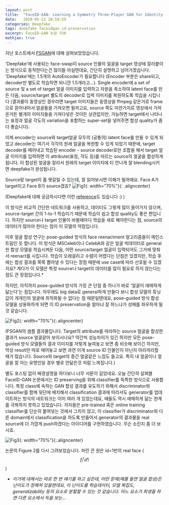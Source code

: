 ```yaml
---
layout: post
title:  "FaceID-GAN: Learning a Symmetry Three-Player GAN for Identity-Preserving Face Synthesis"
date:   2020-05-22 10:59:59
categories: Deepfake
tags: deepfake faceidgan id-preservation
excerpt: FaceID-GAN 논문 리뷰
mathjax: true
---
```


지난 포스트에서 [FSGAN](https://jiryang.github.io/2020/05/14/FSGAN-review/)에 대해 살펴보았었습니다.

'Deepfake'에 사용되는 face-swap이 source 인물의 얼굴을 target 영상에 잘라붙이는 방식으로 동작한다는건 많이들 아실텐데요, 간단히 설명하고 넘어가겠습니다. 'Deepfake'에는 1.5개의 AutoEncoder가 필요합니다 (Encoder 부분은 share되고, decoder만 별도로 학습하면 되니깐 1.5개라고...). Single encoder에 a set of source 및 a set of target 얼굴 이미지를 입력하고 차원을 축소하여 latent face를 만든 다음, source/target 별도의 decoder로 입력 이미지를 복원하도록 학습을 시킵니다 (결과물이 동영상인 경우라면 target 이미지들은 동영상을 ffmpeg 같은거로 frame으로 뜯어내어서 얼굴들을 가져오면 될꺼고요, source 쪽도 마찬가지로 영상에서 가져온거든 별개의 이미지들을 가져다넣은 것이든 상관없지만, 가능하면 target에서 나타나는 표정과 얼굴 각도의 variation을 포함하는 super-set을 넣어주면 합성 quality가 좀 더 좋습니다). 

이제 encoder는 source와 target얼굴 모두의 (공통의) latent face를 만들 수 있게 되었고 decoder는 여기서 각각의 원래 얼굴을 복원할 수 있게 되었기 때문에, target decoder를 떼어내고 학습된 encoder - source decoder로만 조합을 해서 target 얼굴 이미지를 입력하면 이 attribute(표정, 각도 등)를 따르는 source의 얼굴을 합성하게 됩니다. 이 합성된 얼굴을 잘라서 원래의 target 이미지에 티 안나게 잘 blending시키면 deepfake가 완성됩니다.

Source랑 target이 좀 헷갈릴 수 있는데, 잘 읽어보시면 이해가 될꺼예요. Face A가 target이고 Face B가 source겠죠?
![Fig1](https://jiryang.github.io/img/faceswap_autoencoder.png "How Deepfake Works"){: width="70%"}{: .aligncenter}

(Deepfake에 대해 궁금하시다면 이런 [reference](http://news.seoulbar.or.kr/news/articleView.html?idxno=1817)도 있습니다 :) )


이 방식은 비교적 간단한 네트워크를 사용하고, 데이터도 그렇게 많이 들어가지 않으며, source-target 간의 1-to-1 학습이기 때문에 학습이 쉽고 합성 quality도 좋은 편입니다. 하지만 source나 target 인물이 바뀔때마다 학습을 새로 해야한다는 점, source의 데이터가 많아야 한다는 점이 이 모델의 약점입니다.

이후 얼굴 합성 연구는 pose-guided 방식의 face reenactment 알고리즘들이 메인스트림인 듯 합니다. 이 방식은 MSCeleb이나 CelebA와 같은 얼굴 빅데이터로 general한 합성 모델을 학습시켜둔 다음, 어떤 source/target 얼굴이 입력되어도 그거에 맞춰서 reenact를 시킵니다. 학습이 오래걸리고 수렴이 어렵다는 단점은 있겠지만, 학습 후에는 합성 결과를 쭉쭉 뽑아낼 수 있다는 장점 때문에 use case에 따라 선호될 수 있겠지요? 게다가 이 모델은 특정 source나 target의 데이터를 많이 필요로 하지 않는다는 점도 큰 장점입니다.*

하지만, 아직까지 pose-guided 방식의 가장 큰 단점 중 하나가 바로 '얼굴이 애매하게 닮는다'는 점입니다. 아무래도 big data로 general하게 만들다 보니 합성 모델의 튜닝값이 개개인의 얼굴에 최적화될 수 없다는 점 때문일텐데요, pose-guided 방식 합성 모델을 상용화하게 되면 이 ID preservation을 얼마냐 잘 하느냐가 성패를 좌우하게 될 것 같습니다.

![Fig2](https://jiryang.github.io/img/fsgan_results.PNG "FSGAN Results"){: width="70%"}{:.aligncenter}

(FSGAN의 샘플 결과물입니다. Target의 attribute를 따라하는 source 얼굴을 합성한 결과가 source 얼굴같아 보이시나요? 약간씩 성능차이가 있긴 하지만 모든 pose-guided 방식 모델들의 결과 이미지를 저렇게 늘여놓고 보면 좀 비슷해 보이긴 하지만, 막상 result만 따로 떼어놓고 보면 과연 이게 source ID 인물인지 아닌지 아리까리할 때가 많습니다. Source와 target의 중간 얼굴같은 느낌도 들고요. 특히 내 얼굴이나 얼굴을 잘 아는 유명인일 경우 별로 안닮은것 처럼 느껴집니다.)

별도 포스팅 없이 배경설명을 하다보니 너무 서론이 길었네요. 오늘 간단히 살펴볼 FaceID-GAN 논문에서는 ID preserving을 위해 classifier를 독특한 방식으로 사용합니다. 특정 class에 속하는 GAN 합성 결과를 유도하기 위해서 discriminator와 classifier를 함께 뒷단에 배치해서 classification 결과에 따라서도 generator를 업데이트하는 방식의 네트워크는 이미 여러 개 있었는데요, 얘들도 역시 애매하게 닮는 한계를 극복하지 못하고 있었습니다. 저자들은 pre-trained 혹은 online training classifier를 단순히 붙여넣는 것에서 그치지 않고, 이 classifier가 discriminator와 다른 domain에서 classification을 하도록 만들어서 generator의 결과물을 real source에 더 가깝게 push하겠다는 아이디어를 구현하였습니다. 무슨 소린지 좀 더 보시죠.

![Fig3](https://jiryang.github.io/img/faceidgan_fig2_01.PNG "FaceID-GAN Fig2 Redrawn"){: width="70%"}{:.aligncenter}


논문의 Figure 2를 다시 그려보았습니다. 파란 큰 원은 id=1번의 real face ($$f^r_id1$$)

* _이거에 대해서는 따로 한 번 얘기를 하고 싶은데, 어떤 문제(예를 들면 얼굴 합성)든 난이도가 정해져 있을텐데요, 이 난이도를 학습데이터, 모델 복잡도, generalizability 등의 요소로 분할할 수 있는 것 같습니다. 어느 요소가 희생을 하면 다른 요소에서 득을 보는..._
